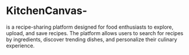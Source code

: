# KitchenCanvas-
is a recipe-sharing platform designed for food enthusiasts to explore, upload, and save recipes. The platform allows users to search for recipes by ingredients, discover trending dishes, and personalize their culinary experience.
